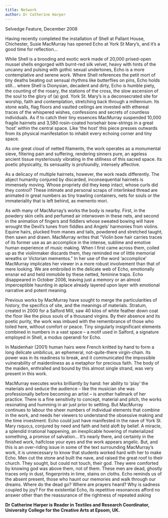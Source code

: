 ```yaml
---
title: Network
author: Dr Catherine Harper
---
```

Selvedge Feature, December 2008

Having recently completed the installation of Shell at Pallant House, Chichester, Susie MacMurray has opened Echo at York St Mary’s, and it’s a good time for reflection…

While Shell is a brooding and exotic work made of 20,000 prised-open mussel shells engorged with burnt-red silk velvet, heavy with hints of the uncanny and pulsing with gothic sexual undertones, Echo is a more contemplative and serene work. Where Shell references the petit mort of tiny deaths beating out sensual rhythms like butterflies on pins, Echo holds still… where Shell is Dionysian, decadent and dirty, Echo is humble piety, the counting of the rosary, the stations of the cross, the slow ascension of the soul to the glory of (a) god. York St. Mary’s is a deconsecrated site for worship, faith and contemplation, stretching back through a millennium. Its stone walls, flag floors and vaulted ceilings are invested with ethereal traces of the whispered wishes, confessions and secrets of countless individuals. As if to catch their tiny essences MacMurray suspended 10,000 fragile hairnets and 3,580 rosin-coated horsehair bow-strings in a great ‘host’ within the central space. Like ‘the host’ this piece presses outwards from its physical manifestation to inhabit every echoing corner and tiny space.

As one great cloud of netted filaments, the work operates as a monumental sieve, filtering pain and suffering, rendering sinners pure, an ageless ancient tissue mysteriously vibrating in the stillness of this sacred space. Its poetic physicality, its sensuality is profoundly, intensely affective.

As a delicacy of multiple hairnets, however, the work reads differently. The abject humanity conjured by discarded, inconsequential hairnets is immensely moving. Whose propriety did they keep intact, whose curls did they control? These intimate and personal scraps of interlinked thread are animated in great numbers as tiny trawling containers, nets for souls or the immateriality that is left behind, as memento mori.

As with many of MacMurray’s works the body is nearby. First, in the powdery skin cells and perfumed air interwoven in these nets, and second in the animation of fingers and fiddlers whose sweated bowing will have wrought the Devil’s tunes from fiddles and Angels’ harmonies from violins. Equine hairs, plucked from manes and tails, powdered and stretched taught, then sawn and drawn. MacMurray writes that “Violin bow hair carries traces of its former use as an accomplice in the intense, sublime and emotive human experience of music making. When I first came across them, coiled up as the violinmaker discards them, they reminded me of little memorial wreaths or Victorian mementos.” In her use of the word ‘accomplice’ MacMurray implicates her viewer in a more robust involvement than that of mere looking. We are embroiled in the delicate web of Echo, emotionally ensnar ed and held immobile by these netted, feminine traps. Echo disappeared in October 2006, leaving just a memory or an almost imperceptible haunting in aplace already layered upon layer with emotional narrative and potent meaning.

Previous works by MacMurray have sought to merge the particularities of history, the specifics of site, and the meanings of materials. Stratum, created in 2000 for a Salford Mill, saw 40 kilos of white feather down coat the floor like the pious souls of a thousand virgins. By their absence and its poetic purity, the work was imbued with the remembrance of those who toiled here, without comfort or peace. Tiny singularly insignificant elements combined in numbers in a vast space – a motif used in Salford, a signature employed in Shell, a modus operandi for Echo.

In Maidenhair (2001) human hairs were French knitted by hand to form a long delicate umbilicus, an ephemeral, not-quite-there virgin-chain. Its power was in its readiness to break, and it communicated the impossible vulnerability of maidenliness as a metaphor for precious faith. The body of the maiden, enthralled and bound by this almost single strand, was very present in this work.

MacMurray executes works brilliantly by hand: her ability to ‘play’ the materials and seduce the audience – like the musician she was professionally before becoming an artist – is another hallmark of her practice. There is a fine sensitivity to concept, material and pitch, the works resonating and humming in air just prior to settling. But MacMurray continues to labour the sheer numbers of individual elements that combine in the work, and needs her viewers to understand the obsessive making and the time investment. Echo could just have manifested in the nave of York St. Mary rsquo;s, conjured by need and faith and held aloft by belief. A miracle, a splendid irrational happening, an inexplicable hovering of materialized something, a promise of salvation… It’s nearly there, and certainly in the finished work, halfclose your eyes and the work appears angelic. But, and this is an over-riding issue in some of the text surrounding MacMurray’s work, it is unnecessary to know that students worked hard with her to make Echo. Men cut the stone and built the nave, and raised the great roof to their church. They sought, but could not touch, their god. They were comforted by knowing god was above them, not of them. These men are dead, ghostly traces only in dust, fingerprints in time, stains on cloths. Echo reminds us of the absent present, those who haunt our memories and walk through our dreams. Where do the dead go? Where are prayers heard? Why is sadness coupled by joy? For the existential Echo, its repetitive resonances afford no answer other than the reassurance of the rightness of repeated asking

**Dr Catherine Harper is Reader in Textiles and Research Coordinator, University College for the Creative Arts at Epsom, UK.**
